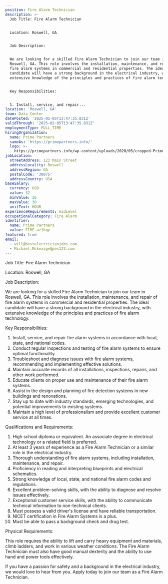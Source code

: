 ```yaml
---
position: Fire Alarm Technician
description: >-
  Job Title: Fire Alarm Technician


  Location: Roswell, GA


  Job Description:


  We are looking for a skilled Fire Alarm Technician to join our team in
  Roswell, GA. This role involves the installation, maintenance, and repair of
  fire alarm systems in commercial and residential properties. The ideal
  candidate will have a strong background in the electrical industry, with
  extensive knowledge of the principles and practices of fire alarm technology.


  Key Responsibilities:


  1. Install, service, and repair...
location: 'Roswell, GA'
team: Data Center
datePosted: '2025-01-05T13:47:35.831Z'
validThrough: '2025-02-05T13:47:35.831Z'
employmentType: FULL_TIME
hiringOrganization:
  name: Prime Partners
  sameAs: 'https://primepartners.info/'
  logo: >-
    https://primepartners.info/wp-content/uploads/2020/05/cropped-Prime-Partners-Logo-NO-BG-1-1.png
jobLocation:
  streetAddress: 123 Main Street
  addressLocality: Roswell
  addressRegion: GA
  postalCode: '30075'
  addressCountry: USA
baseSalary:
  currency: USD
  value: 32
  minValue: 26
  maxValue: 38
  unitText: HOUR
experienceRequirements: midLevel
occupationalCategory: Fire Alarm
identifier:
  name: Prime Partners
  value: FIRE-az1hqy
featured: true
email:
  - will@bestelectricianjobs.com
  - Michael.Mckeaige@pes123.com
---
```




Job Title: Fire Alarm Technician

Location: Roswell, GA

Job Description:

We are looking for a skilled Fire Alarm Technician to join our team in Roswell, GA. This role involves the installation, maintenance, and repair of fire alarm systems in commercial and residential properties. The ideal candidate will have a strong background in the electrical industry, with extensive knowledge of the principles and practices of fire alarm technology.

Key Responsibilities:

1. Install, service, and repair fire alarm systems in accordance with local, state, and national codes.
2. Conduct regular inspections and testing of fire alarm systems to ensure optimal functionality.
3. Troubleshoot and diagnose issues with fire alarm systems, recommending and implementing effective solutions.
4. Maintain accurate records of all installations, inspections, repairs, and other work performed.
5. Educate clients on proper use and maintenance of their fire alarm systems.
6. Assist in the design and planning of fire detection systems in new buildings and renovations.
7. Stay up to date with industry standards, emerging technologies, and potential improvements to existing systems.
8. Maintain a high level of professionalism and provide excellent customer service at all times.

Qualifications and Requirements:

1. High school diploma or equivalent. An associate degree in electrical technology or a related field is preferred.
2. At least 3 years of experience as a Fire Alarm Technician or a similar role in the electrical industry.
3. Thorough understanding of fire alarm systems, including installation, maintenance, and repair.
4. Proficiency in reading and interpreting blueprints and electrical schematics.
5. Strong knowledge of local, state, and national fire alarm codes and regulations.
6. Excellent problem-solving skills, with the ability to diagnose and resolve issues effectively.
7. Exceptional customer service skills, with the ability to communicate technical information to non-technical clients.
8. Must possess a valid driver's license and have reliable transportation.
9. NICET certification in Fire Alarm Systems is a plus.
10. Must be able to pass a background check and drug test.

Physical Requirements:

This role requires the ability to lift and carry heavy equipment and materials, climb ladders, and work in various weather conditions. The Fire Alarm Technician must also have good manual dexterity and the ability to use hand and power tools effectively.

If you have a passion for safety and a background in the electrical industry, we would love to hear from you. Apply today to join our team as a Fire Alarm Technician.
